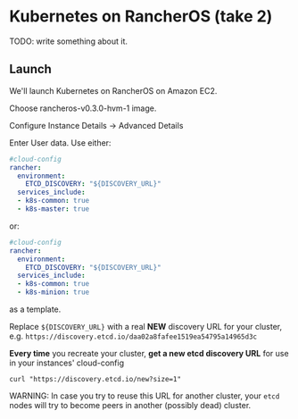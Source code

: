 # Kubernetes on RancherOS (take 2)

TODO: write something about it.

## Launch

We'll launch Kubernetes on RancherOS on Amazon EC2.

Choose rancheros-v0.3.0-hvm-1 image.

Configure Instance Details -> Advanced Details 

Enter User data. Use either:   
```yml
#cloud-config
rancher:
  environment:
    ETCD_DISCOVERY: "${DISCOVERY_URL}"
  services_include:
  - k8s-common: true
  - k8s-master: true
```
or:
```yml
#cloud-config
rancher:
  environment:
    ETCD_DISCOVERY: "${DISCOVERY_URL}"
  services_include:
  - k8s-common: true
  - k8s-minion: true
```
as a template.

Replace `${DISCOVERY_URL}` with a real **NEW** discovery URL for your cluster, e.g. 
`https://discovery.etcd.io/daa02a8fafee1519ea54795a14965d3c`

**Every time** you recreate your cluster, **get a new etcd discovery URL** for use in your instances' cloud-config
    
    curl "https://discovery.etcd.io/new?size=1"

WARNING: In case you try to reuse this URL for another cluster, your `etcd` nodes will try to become 
peers in another (possibly dead) cluster. 
